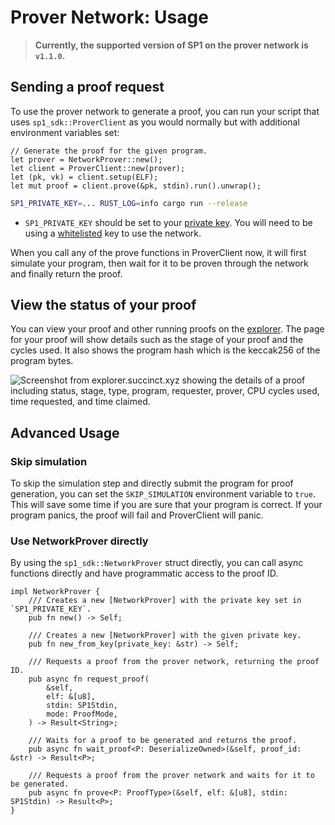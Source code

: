 # Prover Network: Usage

> **Currently, the supported version of SP1 on the prover network is `v1.1.0`.**

## Sending a proof request

To use the prover network to generate a proof, you can run your script that uses `sp1_sdk::ProverClient` as you would normally but with additional environment variables set:

```rust,noplayground
// Generate the proof for the given program.
let prover = NetworkProver::new();
let client = ProverClient::new(prover);
let (pk, vk) = client.setup(ELF);
let mut proof = client.prove(&pk, stdin).run().unwrap();
```

```sh
SP1_PRIVATE_KEY=... RUST_LOG=info cargo run --release
```

- `SP1_PRIVATE_KEY` should be set to your [private key](../prover-network.md#key-setup). You will need
  to be using a [whitelisted](../prover-network.md#get-access) key to use the network.

When you call any of the prove functions in ProverClient now, it will first simulate your program, then wait for it to be proven through the network and finally return the proof.

## View the status of your proof

You can view your proof and other running proofs on the [explorer](https://explorer.succinct.xyz/). The page for your proof will show details such as the stage of your proof and the cycles used. It also shows the program hash which is the keccak256 of the program bytes.

![Screenshot from explorer.succinct.xyz showing the details of a proof including status, stage, type, program, requester, prover, CPU cycles used, time requested, and time claimed.](./explorer.png)

## Advanced Usage

### Skip simulation

To skip the simulation step and directly submit the program for proof generation, you can set the `SKIP_SIMULATION` environment variable to `true`. This will save some time if you are sure that your program is correct. If your program panics, the proof will fail and ProverClient will panic.

### Use NetworkProver directly

By using the `sp1_sdk::NetworkProver` struct directly, you can call async functions directly and have programmatic access to the proof ID.

```rust,noplayground
impl NetworkProver {
    /// Creates a new [NetworkProver] with the private key set in `SP1_PRIVATE_KEY`.
    pub fn new() -> Self;

    /// Creates a new [NetworkProver] with the given private key.
    pub fn new_from_key(private_key: &str) -> Self;

    /// Requests a proof from the prover network, returning the proof ID.
    pub async fn request_proof(
        &self,
        elf: &[u8],
        stdin: SP1Stdin,
        mode: ProofMode,
    ) -> Result<String>;

    /// Waits for a proof to be generated and returns the proof.
    pub async fn wait_proof<P: DeserializeOwned>(&self, proof_id: &str) -> Result<P>;

    /// Requests a proof from the prover network and waits for it to be generated.
    pub async fn prove<P: ProofType>(&self, elf: &[u8], stdin: SP1Stdin) -> Result<P>;
}
```

